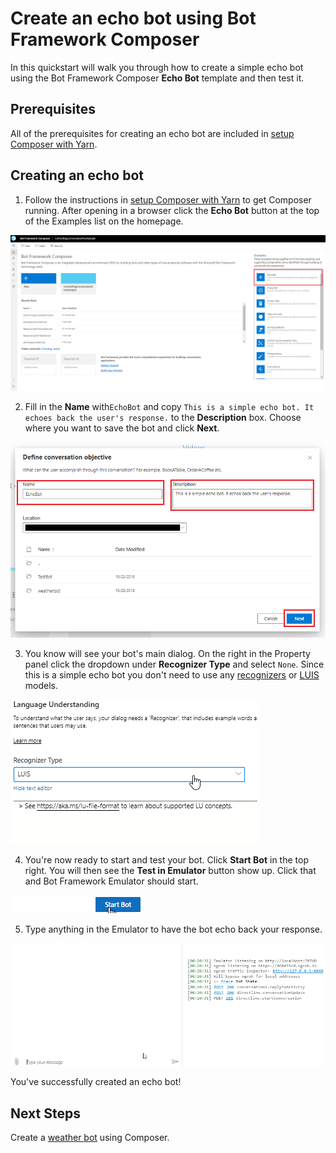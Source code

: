 # Create an echo bot using Bot Framework Composer
In this quickstart will walk you through how to create a simple echo bot using the Bot Framework Composer **Echo Bot** template and then test it.

## Prerequisites
All of the prerequisites for creating an echo bot are included in [setup Composer with Yarn](./setup-yarn.md).

## Creating an echo bot
1. Follow the instructions in [setup Composer with Yarn](./setup-yarn.md) to get Composer running. 
After opening in a browser click the **Echo Bot** button at the top of the Examples list on the homepage.

![homepage new button](./media/tutorial-echobot/echo-new.png)

2. Fill in the **Name** with`EchoBot` and copy `This is a simple echo bot. It echoes back the user's response.` to the **Description** box. Choose where you want to save the bot and click **Next**.

![echo bot details](./media/tutorial-echobot/tutorial-echo-setup.png)

3. You know will see your bot's main dialog. On the right in the Property panel click the dropdown under **Recognizer Type** and select `None`. Since this is a simple echo bot you don't need to use any [recognizers](./concept-events-and-triggers-draft.md#regular-expression-recognizer#regular-expression-recognizer) or [LUIS](https://aka.ms/what-is-luis) models.

![set recognizer type](./media/tutorial-echobot/select-none-recognizer.gif)

4. You're now ready to start and test your bot. Click **Start Bot** in the top right. You will then see the **Test in Emulator** button show up. Click that and Bot Framework Emulator should start.

![start bot](./media/tutorial-echobot/start-bot.gif)

5. Type anything in the Emulator to have the bot echo back your response.

![test in emulator](./media/tutorial-echobot/test-emulator.gif)

You've successfully created an echo bot!  

## Next Steps
Create a [weather bot](https://github.com/vishwacsena/composer-managed-lab) using Composer.

